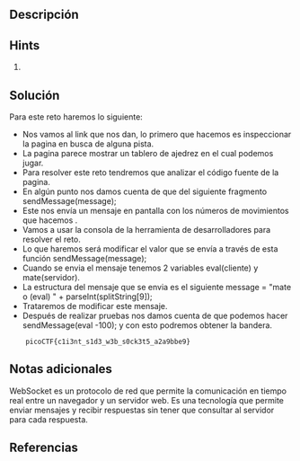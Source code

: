 ## **Descripción**

## Hints
1. 
## **Solución** 
Para este reto haremos lo siguiente:
- Nos vamos al link que nos dan, lo primero que hacemos es inspeccionar la pagina en busca de alguna pista.
- La pagina parece mostrar un tablero de ajedrez en el cual podemos jugar.
- Para resolver este reto tendremos que analizar el código fuente de la pagina.
- En algún punto nos damos cuenta de que del siguiente fragmento sendMessage(message);
- Este nos envía un mensaje en pantalla con los números de movimientos que hacemos .
- Vamos a usar la consola de la herramienta de desarrolladores para resolver el reto.
- Lo que haremos será modificar el valor que se envía a través de esta función sendMessage(message);
- Cuando se envia el mensaje tenemos 2 variables eval(cliente) y  mate(servidor).
- La estructura del mensaje que se envia es el siguiente message = "mate o (eval) " + parseInt(splitString[9]);
- Trataremos de modificar este mensaje.
- Después de realizar pruebas nos damos cuenta de que podemos hacer  sendMessage(eval -100); y con esto podremos obtener la bandera.

```
	picoCTF{c1i3nt_s1d3_w3b_s0ck3t5_a2a9bbe9}
```

## **Notas adicionales**
WebSocket es un protocolo de red que permite la comunicación en tiempo real entre un navegador y un servidor web. Es una tecnología que permite enviar mensajes y recibir respuestas sin tener que consultar al servidor para cada respuesta. 

## **Referencias**
